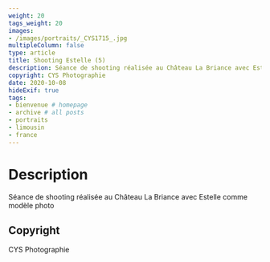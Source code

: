 ```yaml
---
weight: 20
tags_weight: 20
images:
- /images/portraits/_CYS1715_.jpg
multipleColumn: false
type: article
title: Shooting Estelle (5)
description: Séance de shooting réalisée au Château La Briance avec Estelle comme modèle photo
copyright: CYS Photographie
date: 2020-10-08
hideExif: true
tags:
- bienvenue # homepage
- archive # all posts
- portraits
- limousin
- france
---
```


# Description

Séance de shooting réalisée au Château La Briance avec Estelle comme modèle photo

## Copyright

CYS Photographie
